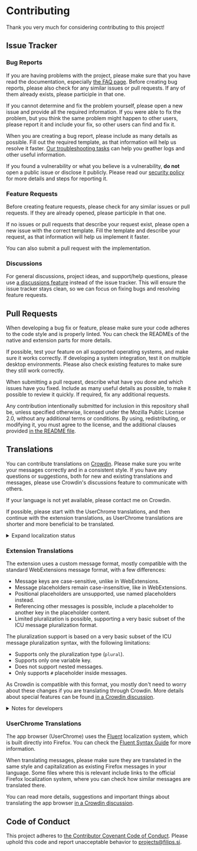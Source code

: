 # Contributing

Thank you very much for considering contributing to this project!

## Issue Tracker

### Bug Reports

If you are having problems with the project, please make sure that you have
read the documentation, especially [the FAQ page](https://pwasforfirefox.filips.si/help/faq/).
Before creating bug reports, please also check for any similar issues or pull
requests. If any of them already exists, please participle in that one.

If you cannot determine and fix the problem yourself, please open a new issue
and provide all the required information. If you were able to fix the problem, but
you think the same problem might happen to other users, please report it and
include your fix, so other users can find and fix it.

When you are creating a bug report, please include as many details as possible.
Fill out the required template, as that information will help us resolve it faster.
[Our troubleshooting tasks](https://pwasforfirefox.filips.si/help/troubleshooting/)
can help you geather logs and other useful information.

If you found a vulnerability or what you believe is a vulnerability, **do not**
open a public issue or disclose it publicly. Please read our [security policy](SECURITY.md)
for more details and steps for reporting it.

### Feature Requests

Before creating feature requests, please check for any similar issues or
pull requests. If they are already opened, please participle in that one.

If no issues or pull requests that describe your request exist, please
open a new issue with the correct template. Fill the template and describe
your request, as that information will help us implement it faster.

You can also submit a pull request with the implementation.

### Discussions

For general discussions, project ideas, and support/help questions, please use
[a discussions feature](https://github.com/filips123/PWAsForFirefox/discussions)
instead of the issue tracker. This will ensure the issue tracker stays clean,
so we can focus on fixing bugs and resolving feature requests.

## Pull Requests

When developing a bug fix or feature, please make sure your code adheres to
the code style and is properly linted. You can check the READMEs of the native
and extension parts for more details.

If possible, test your feature on all supported operating systems, and make
sure it works correctly. If developing a system integration, test it on multiple
desktop environments. Please also check existing features to make sure they
still work correctly.

When submitting a pull request, describe what have you done and which issues
have you fixed. Include as many useful details as possible, to make it possible
to review it quickly. If required, fix any additional requests.

Any contribution intentionally submitted for inclusion in this repository
shall be, unless specified otherwise, licensed under the Mozilla Public
License 2.0, without any additional terms or conditions. By using,
redistributing, or modifying it, you must agree to the license,
and the additional clauses provided [in the README file](../README.md#License).

## Translations

You can contribute translations on [Crowdin](https://crowdin.com/project/firefoxpwa).
Please make sure you write your messages correctly and in a consistent style. If
you have any questions or suggestions, both for new and existing translations and
messages, please use Crowdin's discussions feature to communicate with others.

If your language is not yet available, please contact me on Crowdin.

If possible, please start with the UserChrome translations, and then continue
with the extension translations, as UserChrome translations are shorter and
more beneficial to be translated.

<details>
  <summary>Expand localization status</summary>

[![Localization status](https://badges.awesome-crowdin.com/translation-13220281-466834.png)](https://crowdin.com/project/firefoxpwa)
</details>

### Extension Translations

The extension uses a custom message format, mostly compatible with the standard
WebExtensions message format, with a few differences:

* Message keys are case-sensitive, unlike in WebExtensions.
* Message placeholders remain case-insensitive, like in WebExtensions.
* Positional placeholders are unsupported, use named placeholders instead.
* Referencing other messages is possible, include a placeholder to another key in the placeholder content.
* Limited pluralization is possible, supporting a very basic subset of the ICU message pluralization format.

The pluralization support is based on a very basic subset of the ICU message
pluralization syntax, with the following limitations:

* Supports only the pluralization type (`plural`).
* Supports only one variable key.
* Does not support nested messages.
* Only supports `#` placeholder inside messages.

As Crowdin is compatible with this format, you mostly don't need to worry about
these changes if you are translating through Crowdin. More details about special
features can be found [in a Crowdin discussion](https://crowdin.com/project/firefoxpwa/discussions/2).

<details>
  <summary>Notes for developers</summary>

The localization messages are stored in a WebExtensions-compatible format.
When creating a new message, please make sure that it follows the same
message ID style as other messages and contains an appropriate description.

When creating an HTML element that needs to be translated, add a `data-i18n`
attribute with its content set to the message ID. If you need to translate
specific attributes, you can set `data-i18n-ATTRIBUTE-NAME` to the message
ID. Even if the element only uses attribute translations, it still needs
a `data-i18n` attribute, but it can be empty.

For accessing translated messages through JS, the `getMessage` function
from the `i18n` file can be used.

For accessing messages from the background script, use the standard
`browser.i18n.getMessage` function instead. In this case, make sure
to add the uses message IDs to the `messages` list in `package.json`.
</details>

### UserChrome Translations

The app browser (UserChrome) uses the [Fluent](https://projectfluent.org/)
localization system, which is built directly into Firefox. You can check
the [Fluent Syntax Guide](https://projectfluent.org/fluent/guide/) for
more information.

When translating messages, please make sure they are translated in the same
style and capitalization as existing Firefox messages in your language. Some
files where this is relevant include links to the official Firefox localization
system, where you can check how similar messages are translated there.

You can read more details, suggestions and important things about translating
the app browser [in a Crowdin discussion](https://crowdin.com/project/firefoxpwa/discussions/4).

## Code of Conduct

This project adheres to [the Contributor Covenant Code of Conduct](https://www.contributor-covenant.org/version/2/0/code_of_conduct/).
Please uphold this code and report unacceptable behavior to [projects@filips.si](mailto:projects@filips.si).
